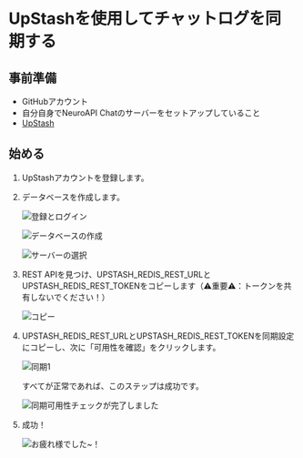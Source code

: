 # UpStashを使用してチャットログを同期する
## 事前準備
- GitHubアカウント
- 自分自身でNeuroAPI Chatのサーバーをセットアップしていること
- [UpStash](https://upstash.com)

## 始める
1. UpStashアカウントを登録します。
2. データベースを作成します。

    ![登録とログイン](./images/upstash-1.png)

    ![データベースの作成](./images/upstash-2.png)

    ![サーバーの選択](./images/upstash-3.png)

3. REST APIを見つけ、UPSTASH_REDIS_REST_URLとUPSTASH_REDIS_REST_TOKENをコピーします（⚠重要⚠：トークンを共有しないでください！）

   ![コピー](./images/upstash-4.png)

4. UPSTASH_REDIS_REST_URLとUPSTASH_REDIS_REST_TOKENを同期設定にコピーし、次に「可用性を確認」をクリックします。

    ![同期1](./images/upstash-5.png)

    すべてが正常であれば、このステップは成功です。

    ![同期可用性チェックが完了しました](./images/upstash-6.png)

5. 成功！

   ![お疲れ様でした~！](./images/upstash-7.png)